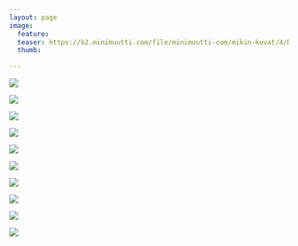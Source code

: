 ```yaml
---
layout: page
image:
  feature:
  teaser: https://b2.minimuutti.com/file/minimuutti-com/mikin-kuvat/4/DS57313-245px.jpg
  thumb:

---
```


[![](https://b2.minimuutti.com/file/minimuutti-com/mikin-kuvat/4/DS57285-800px.jpg)](https://dl.dropboxusercontent.com/sh/ea1wtnz7z734o12/AABMEL5xq7IAZx-X1cDiSbmwa/mikin-kuvat/4/DS57285.jpg)

[![](https://b2.minimuutti.com/file/minimuutti-com/mikin-kuvat/4/DS57293-800px.jpg)](https://dl.dropboxusercontent.com/sh/ea1wtnz7z734o12/AAAzEgzfRdyDML-sTGkr7DmYa/mikin-kuvat/4/DS57293.jpg)

[![](https://b2.minimuutti.com/file/minimuutti-com/mikin-kuvat/4/DS57301-800px.jpg)](https://dl.dropboxusercontent.com/sh/ea1wtnz7z734o12/AAAMHcMrAi-JjqcIyc4YgYpGa/mikin-kuvat/4/DS57301.jpg)

[![](https://b2.minimuutti.com/file/minimuutti-com/mikin-kuvat/4/DS57306-800px.jpg)](https://dl.dropboxusercontent.com/sh/ea1wtnz7z734o12/AAA73KOU40POKVe1LG7cwKlFa/mikin-kuvat/4/DS57306.jpg)

[![](https://b2.minimuutti.com/file/minimuutti-com/mikin-kuvat/4/DS57307-800px.jpg)](https://dl.dropboxusercontent.com/sh/ea1wtnz7z734o12/AAD_FvnlchzCTSlwjF97Wuwha/mikin-kuvat/4/DS57307.jpg)

[![](https://b2.minimuutti.com/file/minimuutti-com/mikin-kuvat/4/DS57308-800px.jpg)](https://dl.dropboxusercontent.com/sh/ea1wtnz7z734o12/AAAmY1TKLa7PG_eIlCTMHG43a/mikin-kuvat/4/DS57308.jpg)

[![](https://b2.minimuutti.com/file/minimuutti-com/mikin-kuvat/4/DS57309-800px.jpg)](https://dl.dropboxusercontent.com/sh/ea1wtnz7z734o12/AAB5EgnV1Ywt8Lto1Udj8-7Na/mikin-kuvat/4/DS57309.jpg)

[![](https://b2.minimuutti.com/file/minimuutti-com/mikin-kuvat/4/DS57310-800px.jpg)](https://dl.dropboxusercontent.com/sh/ea1wtnz7z734o12/AADH78QWeCoyLndDia6fJyeKa/mikin-kuvat/4/DS57310.jpg)

[![](https://b2.minimuutti.com/file/minimuutti-com/mikin-kuvat/4/DS57312-800px.jpg)](https://dl.dropboxusercontent.com/sh/ea1wtnz7z734o12/AABYhAVU6HelOTEV2DNtzUjpa/mikin-kuvat/4/DS57312.jpg)

[![](https://b2.minimuutti.com/file/minimuutti-com/mikin-kuvat/4/DS57313-800px.jpg)](https://dl.dropboxusercontent.com/sh/ea1wtnz7z734o12/AADRSghF0My5rWEzf150KpOua/mikin-kuvat/4/DS57313.jpg)
